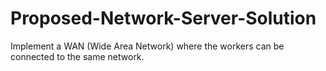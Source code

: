# Proposed-Network-Server-Solution
Implement a WAN (Wide Area Network) where the workers can be connected to the same network.
